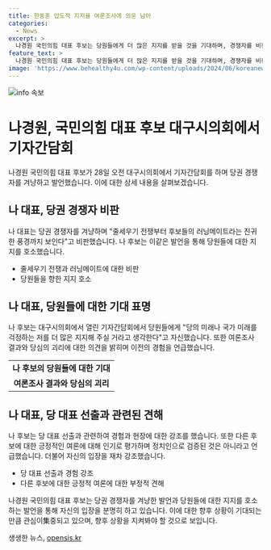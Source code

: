 ```yaml
---
title: 한동훈 압도적 지지율 여론조사에 의문 남아
categories:
  - News
excerpt: >
  나경원 국민의힘 대표 후보는 당원들에게 더 많은 지지를 받을 것을 기대하며, 경쟁자를 비판했다. 여론조사와 당심의 괴리를 지적하면서 정치는 현장과 민심에 답이 있다고 강조했고, 원 후보와의 단일화 가능성을 부인했다.
feature_text: >
  나경원 국민의힘 대표 후보는 당원들에게 더 많은 지지를 받을 것을 기대하며, 경쟁자를 비판했다. 여론조사와 당심의 괴리를 지적하면서 정치는 현장과 민심에 답이 있다고 강조했고, 원 후보와의 단일화 가능성을 부인했다.
image: 'https://www.behealthy4u.com/wp-content/uploads/2024/06/koreanews.jpg'
---
```


<p><img src="https://www.behealthy4u.com/wp-content/uploads/2024/06/koreanews.jpg" alt="info 속보" /></p>

<h1>나경원, 국민의힘 대표 후보 대구시의회에서 기자간담회</h1>

<p data-ke-size="size16">나경원 국민의힘 대표 후보가 28일 오전 대구시의회에서 기자간담회를 하며 당권 경쟁자를 겨냥하고 발언했습니다. 이에 대한 상세 내용을 살펴보겠습니다.</p>

<h2>나 대표, 당권 경쟁자 비판</h2>

<p data-ke-size="size16">나 대표는 당권 경쟁자를 겨냥하며 "줄세우기 전쟁부터 후보들의 러닝메이트라는 진귀한 풍경까지 보인다"고 비판했습니다. 나 후보는 이같은 발언을 통해 당원들에 대한 지지를 호소했습니다.</p>

<ul>
  <li>줄세우기 전쟁과 러닝메이트에 대한 비판</li>
  <li>당원들을 향한 지지 호소</li>
</ul>

<h2>나 대표, 당원들에 대한 기대 표명</h2>

<p data-ke-size="size16">나 후보는 대구시의회에서 열린 기자간담회에서 당원들에게 "당의 미래나 국가 미래를 걱정하는 저를 더 많은 지지해 주실 거라고 생각한다"고 자신했습니다. 또한 여론조사 결과와 당심의 괴리에 대한 의견을 밝히며 이전의 경험을 언급했습니다.</p>

<table>
  <tr>
    <td style="text-align: center; height: 17px;"><b>나 후보의 당원들에 대한 기대</b></td>
  </tr>
  <tr>
    <td style="text-align: center; height: 17px;"><b>여론조사 결과와 당심의 괴리</b></td>
  </tr>
</table>

<h2>나 대표, 당 대표 선출과 관련된 견해</h2>

<p data-ke-size="size16">나 후보는 당 대표 선출과 관련하여 경험과 현장에 대한 강조를 했습니다. 또한 다른 후보에 대한 긍정적인 여론에 대해 인기로 평가하며 정치인으로 검증된 것은 아니라고 언급했습니다. 더불어 자신의 입장을 재차 강조했습니다.</p>

<ul>
  <li>당 대표 선출과 경험 강조</li>
  <li>다른 후보에 대한 긍정적 여론에 대한 부정적 견해</li>
</ul>

<p data-ke-size="size16">나경원 국민의힘 대표 후보는 당권 경쟁자를 겨냥한 발언과 당원들에 대한 지지를 호소하는 발언을 통해 자신의 입장을 분명히 하고 있습니다. 이에 대한 향후 상황이 기대되는 만큼 관심이集중되고 있으며, 향후 상황을 지켜봐야 할 것으로 보입니다.</p>
생생한 뉴스, <a href="https://opensis.kr" rel="dofollow">opensis.kr</a>


